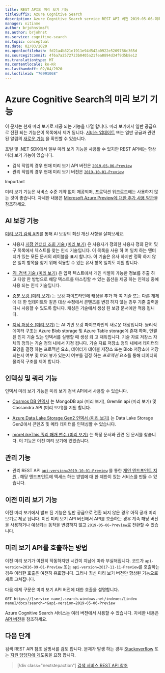 ```yaml
---
title: REST API의 미리 보기 기능
titleSuffix: Azure Cognitive Search
description: Azure Cognitive Search service REST API 버전 2019-05-06-미리 보기에는 증분 보강에 대 한 지식 저장소 및 인덱서 캐싱과 같은 실험적 기능이 포함 되어 있습니다.
manager: nitinme
author: brjohnstmsft
ms.author: brjohnst
ms.service: cognitive-search
ms.topic: conceptual
ms.date: 02/03/2020
ms.openlocfilehash: fd21a4b821e1911e94d542a0922e5269786c365d
ms.sourcegitcommit: 4f6a7a2572723b0405a21fea0894d34f9d5b8e12
ms.translationtype: MT
ms.contentlocale: ko-KR
ms.lasthandoff: 02/04/2020
ms.locfileid: "76991068"
---
```

# <a name="preview-features-in-azure-cognitive-search"></a>Azure Cognitive Search의 미리 보기 기능

이 문서는 현재 미리 보기로 제공 되는 기능을 나열 합니다. 미리 보기에서 일반 공급으로 전환 되는 기능은이 목록에서 제거 됩니다. [서비스 업데이트](https://azure.microsoft.com/updates/?product=search) 또는 일반 공급과 관련 된 알림의 [새로운 기능](whats-new.md) 을 확인할 수 있습니다.

포털 및 .NET SDK에서 일부 미리 보기 기능을 사용할 수 있지만 REST API에는 항상 미리 보기 기능이 있습니다. 

+ 검색 작업의 경우 현재 미리 보기 API 버전은 [`2019-05-06-Preview`](https://docs.microsoft.com/rest/api/searchservice/index-2019-05-06-preview)
+ 관리 작업의 경우 현재 미리 보기 버전은 [`2019-10-01-Preview`](https://docs.microsoft.com/rest/api/searchmanagement/index-2019-10-01-preview)

> [!IMPORTANT]
> 미리 보기 기능은 서비스 수준 계약 없이 제공되며, 프로덕션 워크로드에는 사용하지 않는 것이 좋습니다. 자세한 내용은 [Microsoft Azure Preview에 대한 추가 사용 약관](https://azure.microsoft.com/support/legal/preview-supplemental-terms/)을 참조하세요.

## <a name="ai-enrichment-features"></a>AI 보강 기능

[미리 보기 검색 API](https://docs.microsoft.com/rest/api/searchservice/index-2019-05-06-preview)를 통해 AI 보강의 최신 개선 사항을 살펴보세요.

+ 사용자 [지정 엔터티 조회 기술 (미리 보기)](cognitive-search-skill-custom-entity-lookup.md ) 은 사용자가 정의한 사용자 정의 단어 및 구 목록에서 텍스트를 찾는 인식 기술입니다. 이 목록을 사용 하 여 일치 하는 엔터티가 있는 모든 문서의 레이블을 표시 합니다. 이 기술은 유사 하지만 정확 하지 않은 일치 항목을 찾기 위해 적용할 수 있는 유사 항목 일치도 지원 합니다. 

+ [PII 검색 기술 (미리 보기)](cognitive-search-skill-pii-detection.md) 은 입력 텍스트에서 개인 식별이 가능한 정보를 추출 하 고 다양 한 방법으로 해당 텍스트를 마스킹할 수 있는 옵션을 제공 하는 인덱싱 중에 사용 되는 인식 기술입니다.

+ [증분 보강 (미리 보기)](cognitive-search-incremental-indexing-conceptual.md) 는 보강 파이프라인에 캐싱을 추가 하 여 기술 또는 다른 개체에 대 한 업데이트와 같은 대상 수정에서 콘텐츠를 변경 하지 않는 경우 기존 출력을 다시 사용할 수 있도록 합니다. 캐싱은 기술에서 생성 된 보강 문서에만 적용 됩니다.

+ [지식 저장소 (미리 보기)](knowledge-store-concept-intro.md) 는 AI 기반 보강 파이프라인의 새로운 대상입니다. 물리적 데이터 구조는 Azure Blob storage 및 Azure Table storage에 존재 하며, 연결 된 인지 기술 있는 인덱서를 실행할 때 생성 되 고 채워집니다. 기술 자료 저장소 자체의 정의는 기술 정의 내에서 지정 됩니다. 기술 자료 저장소 정의 내에서 데이터의 모양을 결정 하는 프로젝션 요소, 데이터가 테이블 저장소 또는 Blob 저장소에 저장 되는지 여부 및 여러 뷰가 있는지 여부를 결정 하는 *프로젝션* 요소를 통해 데이터의 물리적 구조를 제어 합니다.

## <a name="indexing-and-query-features"></a>인덱싱 및 쿼리 기능

인덱서 미리 보기 기능은 미리 보기 검색 API에서 사용할 수 있습니다. 

+ [Cosmos DB 인덱서](search-howto-index-cosmosdb.md) 는 MongoDB api (미리 보기), Gremlin api (미리 보기) 및 Cassandra API (미리 보기)를 지원 합니다.

+ [Azure Data Lake Storage Gen2 인덱서 (미리 보기)](search-howto-index-azure-data-lake-storage.md) 는 Data Lake Storage Gen2에서 콘텐츠 및 메타 데이터를 인덱싱할 수 있습니다.

+ [moreLikeThis 쿼리 매개 변수 (미리 보기)](search-more-like-this.md) 는 특정 문서와 관련 된 문서를 찾습니다. 이 기능은 이전 미리 보기에 있었습니다. 

## <a name="management-features"></a>관리 기능

+ 관리 REST API [`api-version=2019-10-01-Preview`](https://docs.microsoft.com/rest/api/searchmanagement/index-2019-10-01-preview) 를 통한 [개인 엔드포인트 지원](service-create-private-endpoint.md) . 해당 엔드포인트에 액세스 하는 방법에 대 한 제한이 있는 서비스를 만들 수 있습니다.

## <a name="earlier-preview-features"></a>이전 미리 보기 기능

이전 미리 보기에서 발표 된 기능은 일반 공급으로 전환 되지 않은 경우 아직 공개 미리 보기로 제공 됩니다. 이전 미리 보기 API 버전에서 API를 호출하는 경우 계속 해당 버전을 사용하거나 예상되는 동작을 변경하지 않고 `2019-05-06-Preview`로 전환할 수 있습니다.

## <a name="how-to-call-a-preview-api"></a>미리 보기 API를 호출하는 방법

이전 미리 보기가 여전히 작동하지만 시간이 지남에 따라 부실해집니다. 코드가 `api-version=2016-09-01-Preview` 또는 `api-version=2017-11-11-Preview`를 호출하는 경우 이러한 호출은 여전히 유효합니다. 그러나 최신 미리 보기 버전만 향상된 기능으로 새로 고쳐집니다. 

다음 예제 구문은 미리 보기 API 버전에 대한 호출을 설명합니다.

    GET https://[service name].search.windows.net/indexes/[index name]/docs?search=*&api-version=2019-05-06-Preview

Azure Cognitive Search 서비스는 여러 버전에서 사용할 수 있습니다. 자세한 내용은 [API 버전](search-api-versions.md)을 참조하세요.

## <a name="next-steps"></a>다음 단계

검색 REST API 참조 설명서를 검토 합니다. 문제가 발생 하는 경우 [Stackoverflow](https://stackoverflow.com/) 또는 [지원 담당자에 게](https://azure.microsoft.com/support/community/?product=search)도움을 요청 합니다.

> [!div class="nextstepaction"]
> [검색 서비스 REST API 참조](https://docs.microsoft.com/rest/api/searchservice/)